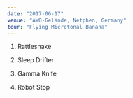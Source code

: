 ```yaml
---
date: "2017-06-17"
venue: "AWO-Gelände, Netphen, Germany"
tour: "Flying Microtonal Banana"
---
```



 1. Rattlesnake

 2. Sleep Drifter

 3. Gamma Knife

 4. Robot Stop



